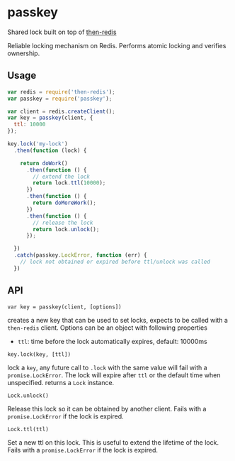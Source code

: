 # passkey

Shared lock built on top of [then-redis](https://www.npmjs.com/package/then-redis)

Reliable locking mechanism on Redis. Performs atomic locking and verifies ownership.

## Usage

```js
var redis = require('then-redis');
var passkey = require('passkey');

var client = redis.createClient();
var key = passkey(client, {
  ttl: 10000
});

key.lock('my-lock')
  .then(function (lock) {

    return doWork()
      .then(function () {
        // extend the lock
        return lock.ttl(10000);
      })
      .then(function () {
        return doMoreWork();
      })
      .then(function () {
        // release the lock
        return lock.unlock();
      });

  })
  .catch(passkey.LockError, function (err) {
    // lock not obtained or expired before ttl/unlock was called
  })
```

## API

`var key = passkey(client, [options])`

creates a new key that can be used to set locks, expects to be called with a `then-redis` client.
Options can be an object with following properties

 * `ttl`: time before the lock automatically expires, default: 10000ms


`key.lock(key, [ttl])`

lock a `key`, any future call to `.lock` with the same value will fail with a `promise.LockError`.
The lock will expire after `ttl` or the default time when unspecified.
returns a `Lock` instance.

`Lock.unlock()`

Release this lock so it can be obtained by another client. Fails with a `promise.LockError` if the lock is expired.

`Lock.ttl(ttl)`

Set a new ttl on this lock. This is useful to extend the lifetime of the lock. Fails with a `promise.LockError` if the lock is expired.


